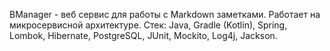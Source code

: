 BManager - веб сервис для работы с Markdown заметками.
Работает на микросервисной архитектуре.
Стек: Java, Gradle (Kotlin), Spring, Lombok, Hibernate, PostgreSQL, JUnit, Mockito, Log4j, Jackson.
